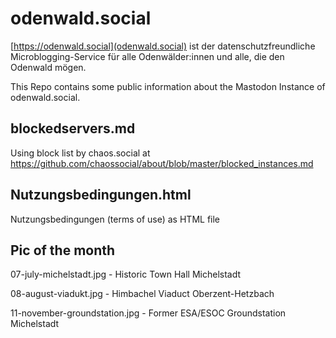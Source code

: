 # odenwald.social

[https://odenwald.social](odenwald.social) ist der datenschutzfreundliche Microblogging-Service für alle Odenwälder:innen und alle, die den Odenwald mögen.

This Repo contains some public information about the Mastodon Instance of odenwald.social.

## blockedservers.md
Using block list by chaos.social at https://github.com/chaossocial/about/blob/master/blocked_instances.md

## Nutzungsbedingungen.html
Nutzungsbedingungen (terms of use) as HTML file

## Pic of the month
07-july-michelstadt.jpg - Historic Town Hall Michelstadt

08-august-viadukt.jpg - Himbachel Viaduct Oberzent-Hetzbach

11-november-groundstation.jpg - Former ESA/ESOC Groundstation Michelstadt
